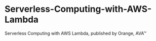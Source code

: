 # Serverless-Computing-with-AWS-Lambda
Serverless Computing with AWS Lambda, published by Orange, AVA™
